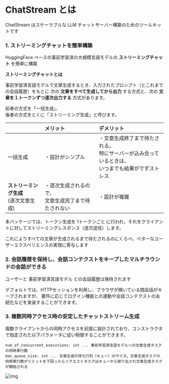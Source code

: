 # ChatStream とは

ChatStream はスケーラブルな LLM チャットサーバー構築のためのツールキットです

### 1. ストリーミングチャットを簡単構築

HuggingFace ベースの事前学習済の大規模言語モデルの **ストリーミングチャット** を簡単に構築

**ストリーミングチャットとは**

事前学習済言語モデルで文章生成するとき、入力されたプロンプト（とこれまでの会話履歴）をもとに
次の **文章をすべて生成してから出力** する方式と、次の **文章を１トークンずつ逐次出力する** 方式があります。

前者の方式を「一括生成」、  
後者の方式をとくに「ストリーミング生成」と呼びます。

|                                | メリット                          | デメリット                                                       |
|:-------------------------------|:------------------------------|:------------------------------------------------------------|
| 一括生成                        | ・設計がシンプル                      | ・文章生成終了まで待たされる。<br>特にサーバーが込み合っているときは、<br>いつまでも結果がでずストレス |
| **ストリーミング生成** <br>(逐次文章生成) | ・逐次生成されるので、<br>文章生成完了まで待たされない | ・設計が複雑                                                      |


本パッケージでは、トークン生成を 1トークンごと に行われ、それをクライアントに対してストリーミングレスポンス（逐次送信）します。

これによりすべての文章が生成されるまで待たされるのにくらべ、ベターなユーザーエクスペリエンスの実現に寄与します

### 2. 会話履歴を保持し、会話コンテクストをキープしたマルチラウンドの会話ができる

ユーザーと 事前学習済言語モデル との会話履歴は保持されます

デフォルトでは、HTTPセッションを利用し、ブラウザが開いている間会話がキープされますが、
要件に応じてログイン機能との連動や会話コンテクストの永続化などを実装することができます。
        
### 3. 複数同時アクセス時の安定したチャットストリーム生成

複数クライアントからの同時アクセスを前提に設計されており、コンストラクタで指定された以下パラメータに従い制御することができます。

```        
num_of_concurrent_executions: int ... 事前学習済言語モデルへの文章生成タスクの同時実行数
max_queue_size: int ... 文章生成の待ち行列（キュー）のサイズ。文章生成タスクの同時実行数がリミットを下回ったらリクエストタスクはキューから取り出され文章生成タスクが開始される
```

![img](https://riversun.github.io/chatstream/chatstream_queue.png)

